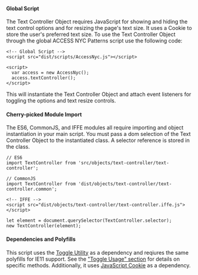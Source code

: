 #### Global Script

The Text Controller Object requires JavaScript for showing and hiding the text control options and for resizing the page's text size. It uses a Cookie to store the user's preferred text size. To use the Text Controller Object through the global ACCESS NYC Patterns script use the following code:

    <!-- Global Script -->
    <script src="dist/scripts/AccessNyc.js"></script>

    <script>
      var access = new AccessNyc();
      access.textController();
    </script>

This will instantiate the Text Controller Object and attach event listeners for toggling the options and text resize controls.

#### Cherry-picked Module Import

The ES6, CommonJS, and IFFE modules all require importing and object instantiation in your main script. You must pass a dom selection of the Text Controller Object to the instantiated class. A selector reference is stored in the class.

    // ES6
    import TextController from 'src/objects/text-controller/text-controller';

    // CommonJS
    import TextController from 'dist/objects/text-controller/text-controller.common';

    <!-- IFFE -->
    <script src="dist/objects/text-controller/text-controller.iffe.js"></script>

    let element = document.querySelector(TextController.selector);
    new TextController(element);

#### Dependencies and Polyfills

This script uses the [Toggle Utility](/toggle) as a dependency and reqiures the same polyfills for IE11 support. See the ["Toggle Usage" section](/toggle#toggle-usage) for details on specific methods. Additionally, it uses [JavaScript Cookie](https://github.com/js-cookie/js-cookie) as a dependency.
